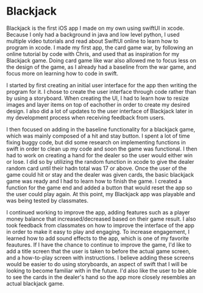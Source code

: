 # Blackjack

Blackjack is the first iOS app I made on my own using swiftUI in xcode. Because I only had a background in java and low level python, I used multiple video tutorials and read about SwiftUI online to learn how to program in xcode. I made my first app, the card game war, by following an online tutorial by code with Chris, and used that as inspiration for my Blackjack game. Doing card game like war also allowed me to focus less on the design of the game, as I already had a baseline from the war game, and focus more on learning how to code in swift.

I started by first creating an initial user interface for the app then writing the program for it. I chose to create the user interface through code rather than by using a storyboard. When creating the UI, I had to learn how to resize images and layer items on top of eachother in order to create my desired design. I also did a lot of updates to the user interface of Blackjack later in my development process when receiving feedback from users.

I then focused on adding in the baseline functionality for a blackjack game, which was mainly composed of a hit and stay button. I spent a lot of time fixing buggy code, but did some research on implementing functions in swift in order to clean up my code and soon the game was functional. I then had to work on creating a hand for the dealer so the user would either win or lose. I did so by utilizing the random function in xcode to give the dealer random card until their hadn total was 17 or above. Once the user of the game could hit or stay and the dealer was given cards, the basic blackjack game was ready and I had to learn how to finish the game. I created a function for the game end and added a button that would reset the app so the user could play again. At this point, my Blackjack app was playable and was being tested by classmates. 


I continued working to improve the app, adding features such as a player money balance that increased/decreased based on their game result. I also took feedback from classmates on how to improve the interface of the app in order to make it easy to play and engaging. To increase engagement, I learned how to add sound effects to the app, which is one of my favorite feautures. If I have the chance to continue to improve the game, I'd like to add a title screen that the user is taken to before the actual game screen, and a how-to-play screen with instructions. I believe adding these screens would be easier to do using storyboards, an aspect of swift that I will be looking to become familiar with in the future. I'd also like the user to be able to see the cards in the dealer's hand so the app more closely resembles an actual blackjack game.


